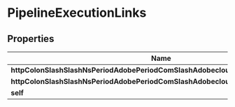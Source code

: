 
# PipelineExecutionLinks

## Properties
Name | Type | Description | Notes
------------ | ------------- | ------------- | -------------
**httpColonSlashSlashNsPeriodAdobePeriodComSlashAdobecloudSlashRelSlashProgram** | [**HalLink**](HalLink.md) |  |  [optional]
**httpColonSlashSlashNsPeriodAdobePeriodComSlashAdobecloudSlashRelSlashPipeline** | [**HalLink**](HalLink.md) |  |  [optional]
**self** | [**HalLink**](HalLink.md) |  |  [optional]



